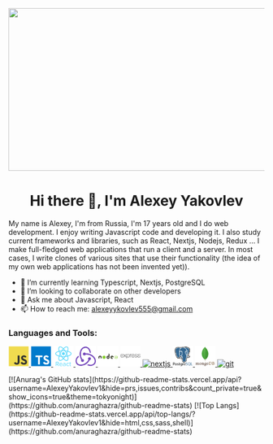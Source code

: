 <p align="center">
<img src="https://media3.giphy.com/media/13HgwGsXF0aiGY/giphy.gif" width="846" height="320" />
</p>
<h1 align="center">Hi there 👋, I'm Alexey Yakovlev</h1>
My name is Alexey, I'm from Russia, I'm 17 years old and I do web development. I enjoy writing Javascript code and developing it. I also study current frameworks and libraries, such as React, Nextjs, Nodejs, Redux ... I make full-fledged web applications that run a client and a server. In most cases, I write clones of various sites that use their functionality (the idea of ​​my own web applications has not been invented yet)).


- 🌱 I’m currently learning Typescript, Nextjs, PostgreSQL 
- 👯 I’m looking to collaborate on other developers 
- 💬 Ask me about Javascript, React 
- 📫 How to reach me: alexeyykovlev555@gmail.com 

<div display="flex">
<h3 align="left">Languages and Tools:</h3>
<p align="left"> <a href="https://developer.mozilla.org/en-US/docs/Web/JavaScript" target="_blank" rel="noreferrer"> <img src="https://raw.githubusercontent.com/devicons/devicon/master/icons/javascript/javascript-original.svg" alt="javascript" width="40" height="40"/> </a> <a href="https://www.typescriptlang.org/" target="_blank" rel="noreferrer"> <img src="https://raw.githubusercontent.com/devicons/devicon/master/icons/typescript/typescript-original.svg" alt="typescript" width="40" height="40"/> </a> <a href="https://reactjs.org/" target="_blank" rel="noreferrer"> <img src="https://raw.githubusercontent.com/devicons/devicon/master/icons/react/react-original-wordmark.svg" alt="react" width="40" height="40"/> </a> <a href="https://redux.js.org" target="_blank" rel="noreferrer"> <img src="https://raw.githubusercontent.com/devicons/devicon/master/icons/redux/redux-original.svg" alt="redux" width="40" height="40"/> </a> <a href="https://nodejs.org" target="_blank" rel="noreferrer"> <img src="https://raw.githubusercontent.com/devicons/devicon/master/icons/nodejs/nodejs-original-wordmark.svg" alt="nodejs" width="40" height="40"/> </a> <a href="https://expressjs.com" target="_blank" rel="noreferrer"> <img src="https://raw.githubusercontent.com/devicons/devicon/master/icons/express/express-original-wordmark.svg" alt="express" width="40" height="40"/> </a> <a href="https://nextjs.org/" target="_blank" rel="noreferrer"> <img src="https://cdn.worldvectorlogo.com/logos/nextjs-2.svg" alt="nextjs" width="40" height="40"/> </a> <a href="https://www.postgresql.org" target="_blank" rel="noreferrer"> <img src="https://raw.githubusercontent.com/devicons/devicon/master/icons/postgresql/postgresql-original-wordmark.svg" alt="postgresql" width="40" height="40"/> </a> <a href="https://www.mongodb.com/" target="_blank" rel="noreferrer"> <img src="https://raw.githubusercontent.com/devicons/devicon/master/icons/mongodb/mongodb-original-wordmark.svg" alt="mongodb" width="40" height="40"/> </a> <a href="https://git-scm.com/" target="_blank" rel="noreferrer"> <img src="https://www.vectorlogo.zone/logos/git-scm/git-scm-icon.svg" alt="git" width="40" height="40"/> </a> </p>
</div>

<div display="flex">
[![Anurag's GitHub stats](https://github-readme-stats.vercel.app/api?username=AlexeyYakovlev1&hide=prs,issues,contribs&count_private=true&show_icons=true&theme=tokyonight)](https://github.com/anuraghazra/github-readme-stats)
[![Top Langs](https://github-readme-stats.vercel.app/api/top-langs/?username=AlexeyYakovlev1&hide=html,css,sass,shell)](https://github.com/anuraghazra/github-readme-stats)
</div>
